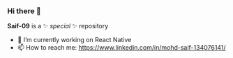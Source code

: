 ### Hi there 👋


**Saif-09** is a ✨ _special_ ✨ repository 

- 🔭 I’m currently working on React Native
- 📫 How to reach me: https://www.linkedin.com/in/mohd-saif-134076141/


